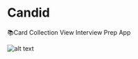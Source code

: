 # Candid
📚Card Collection View Interview Prep App


![alt text](https://raw.githubusercontent.com/diaaanek/candid/IMG_0969.JPG)
